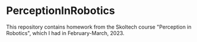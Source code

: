 # PerceptionInRobotics
This repository contains homework from the Skoltech course "Perception in Robotics", which I had in February-March, 2023.
